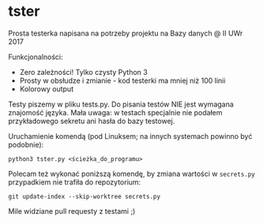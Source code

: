 # tster

Prosta testerka napisana na potrzeby projektu na Bazy danych @ II UWr 2017

Funkcjonalności:
 - Zero zależności! Tylko czysty Python 3
 - Prosty w obsłudze i zmianie - kod testerki ma mniej niż 100 linii
 - Kolorowy output

Testy piszemy w pliku tests.py. Do pisania testów NIE jest wymagana znajomość języka.
Mała uwaga: w testach specjalnie nie podałem przykładowego sekretu ani hasła do bazy testowej. 

Uruchamienie komendą (pod Linuksem; na innych systemach powinno być podobnie):
```
python3 tster.py <ścieżka_do_programu>
```

Polecam też wykonać poniższą komendę, by zmiana wartości w `secrets.py` przypadkiem nie trafiła do repozytorium:
```
git update-index --skip-worktree secrets.py
```

Mile widziane pull requesty z testami ;)

